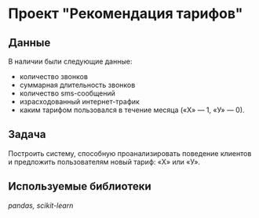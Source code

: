 # Проект "Рекомендация тарифов"

## Данные

В наличии были следующие данные:

- количество звонков
- суммарная длительность звонков
- количество sms-сообщений
- израсходованный интернет-трафик
- каким тарифом пользовался в течение месяца («Х» — 1, «У» — 0).

## Задача

Построить систему, способную проанализировать поведение клиентов и предложить пользователям новый тариф: «Х» или «У».

## Используемые библиотеки

*pandas, scikit-learn*
